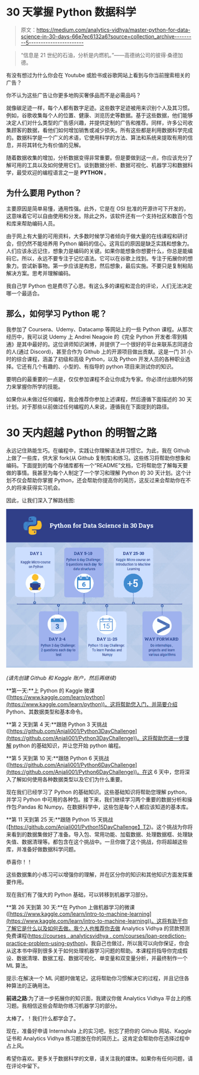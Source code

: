 # 30 天掌握 Python 数据科学

> 原文：<https://medium.com/analytics-vidhya/master-python-for-data-science-in-30-days-66e7ec6132a6?source=collection_archive---------5----------------------->

> “信息是 21 世纪的石油，分析是内燃机。”——高德纳公司的彼得·桑德加德。

有没有想过为什么你会在 Youtube 或脸书或谷歌网站上看到与你当前搜索相关的广告？

你不认为这些广告让你更多地购买奢侈品而不是必需品吗？

就像碳足迹一样，每个人都有数字足迹。这些数字足迹被用来识别个人及其习惯。例如，谷歌收集每个人的位置、健康、浏览历史等数据。基于这些数据，他们能够决定人们对什么类型的广告感兴趣，并提供定制的广告和推荐。同样，许多公司收集顾客的数据，看他们如何增加销售或减少损失。所有这些都是利用数据科学完成的。数据科学是一个广义的术语，它使用科学的方法、算法和系统来提取有用的信息，并将其转化为有价值的见解。

随着数据收集的增加，分析数据变得非常重要。但是要做到这一点，你应该充分了解可用的工具以及如何使用它们。谈到数据分析、数据可视化、机器学习和数据科学，最受欢迎的编程语言之一是 **PYTHON** 。

## 为什么要用 Python？

主要原因是简单易懂，通用性强。此外，它是在 OSI 批准的开源许可下开发的，这意味着它可以自由使用和分发。除此之外，该软件还有一个支持社区和数百个包和库来帮助编码人员。

由于网上有大量的可用资料，大多数时候学习者倾向于做大量的在线课程和研讨会，但仍然不能培养用 Python 编码的信心。这背后的原因是缺乏实践和想象力。人们应该永远记住，想象力是编码的关键。如果你能想象你想要什么，你总是能编码它。所以，永远不要专注于记忆语法。它可以在谷歌上找到。专注于拓展你的想象力。尝试新事物。第一步应该是构思，然后想象，最后实施。不要只是复制粘贴解决方案。思考并理解编码。

我自己学 Python 也是费尽了心思。有这么多的课程和混合的评论，人们无法决定哪一个最适合。

## 那么，如何学习 Python 呢？

我参加了 Coursera、Udemy、Datacamp 等网站上的一些 Python 课程。从那次经历中，我可以说 Udemy 上 Andrei Neagoie 的《完全 Python 开发者:零到精通》是其中最好的。这位讲师知识渊博，并提供了一个很好的平台来联系志同道合的人(通过 Discord)，甚至合作为 Github 上的开源项目做出贡献。这是一门 31 小时的综合课程，涵盖了初级和高级 Python，以及 Python 开发人员的各种职业选择。它还有几个有趣的、小型的、有指导的 python 项目来测试你的知识。

要明白的最重要的一点是，仅仅参加课程不会让你成为专家。你必须付出额外的努力来掌握你所学的技能。

如果你从未做过任何编程，我会推荐你参加上述课程，然后遵循下面描述的 30 天计划。对于那些以前做过任何编程的人来说，遵循我在下面提到的路径。

# 30 天内超越 Python 的明智之路

永远记住熟能生巧。在编程中，实践让你理解语法并习惯它。为此，我在 Github 上做了一些库，供大家 fork(从 Github 复制库)和练习。这些练习将帮助你想象和编码。下面提到的每个存储库都有一个“README”文档，它将帮助您了解每天要做的事情。我甚至为每个人制定了一个学习和理解 Python 的 30 天计划。这个计划不仅会帮助你掌握 Python，还会帮助你提高你的简历，这反过来会帮助你在不久的将来获得实习机会。

因此，让我们深入了解路线图:

![](img/ca8aaf0c95520a878e8f1c4b9170d6d3.png)

*(请先创建 Github 和 Kaggle 账户，然后再继续)*

**第一天:**上 Python 的 Kaggle 微课([https://www.kaggle.com/learn/python](https://www.kaggle.com/learn/python))。这将帮助您入门，并简要介绍 Python、其数据类型和基本命令。

**第 2 天到第 4 天:**跟随 Python 3 天挑战([https://github.com/Anjali001/Python3DayChallenge](https://github.com/Anjali001/Python3DayChallenge))。这将帮助您进一步理解 python 的基础知识，并让您开始 python 编程。

**第 5 天到第 10 天:**跟随 Python 6 天挑战([https://github.com/Anjali001/Python6DayChallenge](https://github.com/Anjali001/Python6DayChallenge))。在这 6 天中，您将深入了解如何使用各种数据类型以及它们为什么重要。

现在我们已经学习了 Python 的基础知识。这些基础知识将帮助您理解 python，并学习 Python 中可用的各种包。接下来，我们继续学习两个重要的数据分析和操作包:Pandas 和 Numpy。在数据科学中，这些包是每个人都应该知道的基本库。

**第 11 天到第 25 天:**跟随 Python 15 天挑战(【https://github.com/Anjali001/Python15DayChallenge】T2)。这个挑战为你将来看到的数据集做好了准备。导入包、常用功能、加载数据、处理数据框、处理缺失值、数据清理等。都包含在这个挑战中。一旦你做了这个挑战，你将超越这些库，并准备好做数据科学问题。

恭喜你！！

这些数据集的小练习可以增强你的理解，并在区分你的知识和其他知识方面发挥重要作用。

现在我们有了强大的 Python 基础，可以转移到机器学习部分。

**第 26 天到第 30 天:**在 Python 上做机器学习的微课([https://www.kaggle.com/learn/intro-to-machine-learning](https://www.kaggle.com/learn/intro-to-machine-learning))。这将有助于你了解它是什么以及如何去做。我个人也推荐你去做 Analytics Vidhya 的贷款预测免费课程([https://courses . analyticsvidhya . com/courses/loan-prediction-practice-problem-using-python](https://courses.analyticsvidhya.com/courses/loan-prediction-practice-problem-using-python))。我自己也做过，所以我可以向你保证，你会从这本书中得到很多关于如何处理机器学习问题的帮助。本课程将指导你完成假设、数据清理、数据工程、数据可视化、单变量和双变量分析，并最终制作一个 ML 算法。

提示:在解决一个 ML 问题时做笔记，这将帮助你习惯解决它的过程，并且记住各种算法的正确用法。

**前进之路**:为了进一步拓展你的知识面，我建议你做 Analytics Vidhya 平台上的练习题。我相信这些会帮助你练习机器学习的部分。

太棒了。！我们什么都学会了。

现在，准备好申请 Internshala 上的实习吧，别忘了把你的 Github 网站、Kaggle 证书和 Analytics Vidhya 练习题放在你的简历上。这肯定会帮助你在选择过程中占上风。

希望你喜欢。更多关于数据科学的文章，请关注我的媒体。如果你有任何问题，请在评论中留下。